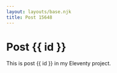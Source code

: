 ```yaml
---
layout: layouts/base.njk
title: Post 15648
---
```


# Post {{ id }}

This is post {{ id }} in my Eleventy project.
